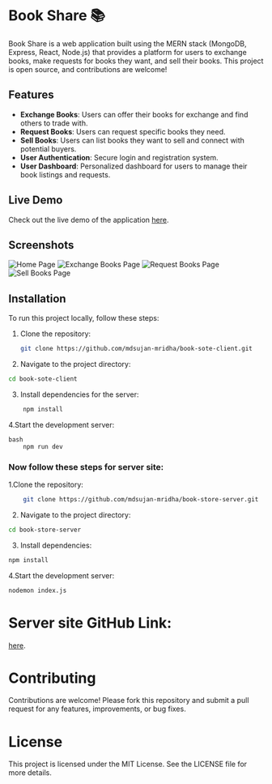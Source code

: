 
# Book Share 📚

Book Share is a web application built using the MERN stack (MongoDB, Express, React, Node.js) that provides a platform for users to exchange books, make requests for books they want, and sell their books. This project is open source, and contributions are welcome!

## Features

- **Exchange Books**: Users can offer their books for exchange and find others to trade with.
- **Request Books**: Users can request specific books they need.
- **Sell Books**: Users can list books they want to sell and connect with potential buyers.
- **User Authentication**: Secure login and registration system.
- **User Dashboard**: Personalized dashboard for users to manage their book listings and requests.

## Live Demo

Check out the live demo of the application [here](https://book-sote-client.vercel.app/).

## Screenshots

![Home Page](https://drive.google.com/file/d/1NF0lSVE0OZQRCPws10XIEHoJugg8GVhJ/view?usp=sharing)
![Exchange Books Page](path-to-your-screenshot)
![Request Books Page](path-to-your-screenshot)
![Sell Books Page](path-to-your-screenshot)

## Installation

To run this project locally, follow these steps:

1. Clone the repository:
   ```bash
   git clone https://github.com/mdsujan-mridha/book-sote-client.git
   ```
2. Navigate to the project directory:
 ```bash
 cd book-sote-client
``` 
3. Install dependencies for the server:
 ```bash
     npm install
 ```
4.Start the development server:
```
bash
    npm run dev
```
### Now follow these steps for server site:
 1.Clone the repository:
 ```bash
     git clone https://github.com/mdsujan-mridha/book-store-server.git
```
2. Navigate to the project directory:
 ```bash
 cd book-store-server
 ```
 3. Install dependencies:
 ```bash
 npm install
 ```
 4.Start the development server:
 ```bash
 nodemon index.js
 ```

# Server site GitHub Link:
[here](https://github.com/mdsujan-mridha/book-store-server.git).

# Contributing
Contributions are welcome! Please fork this repository and submit a pull request for any features, improvements, or bug fixes.
# License
This project is licensed under the MIT License. See the LICENSE file for more details.



